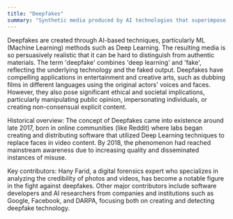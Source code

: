 ```yaml
---
title: "Deepfakes"
summary: "Synthetic media produced by AI technologies that superimpose existing images or videos onto source images or videos to create realistic likenesses."
---
```


Deepfakes are created through AI-based techniques, particularly ML (Machine Learning) methods such as Deep Learning. The resulting media is so persuasively realistic that it can be hard to distinguish from authentic materials. The term 'deepfake' combines 'deep learning' and 'fake', reflecting the underlying technology and the faked output. Deepfakes have compelling applications in entertainment and creative arts, such as dubbing films in different languages using the original actors' voices and faces. However, they also pose significant ethical and societal implications, particularly manipulating public opinion, impersonating individuals, or creating non-consensual explicit content.

Historical overview: The concept of Deepfakes came into existence around late 2017, born in online communities (like Reddit) where labs began creating and distributing software that utilized Deep Learning techniques to replace faces in video content. By 2018, the phenomenon had reached mainstream awareness due to increasing quality and disseminated instances of misuse.

Key contributors: Hany Farid, a digital forensics expert who specializes in analyzing the credibility of photos and videos, has become a notable figure in the fight against deepfakes. Other major contributors include software developers and AI researchers from companies and institutions such as Google, Facebook, and DARPA, focusing both on creating and detecting deepfake technology.
